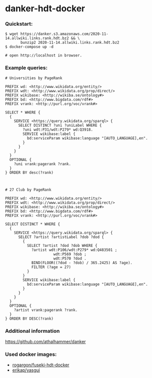 # danker-hdt-docker

### Quickstart:
```
$ wget https://danker.s3.amazonaws.com/2020-11-14.allwiki.links.rank.hdt.bz2 && \
       bunzip2 2020-11-14.allwiki.links.rank.hdt.bz2
$ docker-compose up -d

# open http://localhost in browser.
```

### Example queries:
```
# Universities by PageRank

PREFIX wd: <http://www.wikidata.org/entity/>
PREFIX wdt: <http://www.wikidata.org/prop/direct/>
PREFIX wikibase: <http://wikiba.se/ontology#>
PREFIX bd: <http://www.bigdata.com/rdf#>
PREFIX vrank: <http://purl.org/voc/vrank#>

SELECT * WHERE {
  {
    SERVICE <https://query.wikidata.org/sparql> {
      SELECT DISTINCT ?uni ?uniLabel WHERE {
        ?uni wdt:P31/wdt:P279* wd:Q3918.
        SERVICE wikibase:label {
          bd:serviceParam wikibase:language "[AUTO_LANGUAGE],en".
        }
      }
    }
  }
  OPTIONAL {
    ?uni vrank:pagerank ?rank.
  }
} ORDER BY desc(?rank)



# 27 Club by PageRank

PREFIX wd: <http://www.wikidata.org/entity/>
PREFIX wdt: <http://www.wikidata.org/prop/direct/>
PREFIX wikibase: <http://wikiba.se/ontology#>
PREFIX bd: <http://www.bigdata.com/rdf#>
PREFIX vrank: <http://purl.org/voc/vrank#>

SELECT DISTINCT * WHERE {
  {
    SERVICE <https://query.wikidata.org/sparql> {
      SELECT ?artist ?artistLabel ?dob ?dod {
        {
          SELECT ?artist ?dod ?dob WHERE {
            ?artist wdt:P106/wdt:P279* wd:Q483501 ;
                      wdt:P569 ?dob ;
                      wdt:P570 ?dod .
            BIND(FLOOR((?dod - ?dob) / 365.2425) AS ?age).
            FILTER (?age = 27)
          }
        }
        SERVICE wikibase:label {
          bd:serviceParam wikibase:language "[AUTO_LANGUAGE],en".
        }
      }
    }
  }
  OPTIONAL {
    ?artist vrank:pagerank ?rank.
  }
} ORDER BY DESC(?rank)
```

### Additional information
https://github.com/athalhammer/danker

### Used docker images:

* [rogargon/fuseki-hdt-docker](https://github.com/rogargon/fuseki-hdt-docker)
* [erikap/yasgui](https://github.com/erikap/docker-yasgui)

